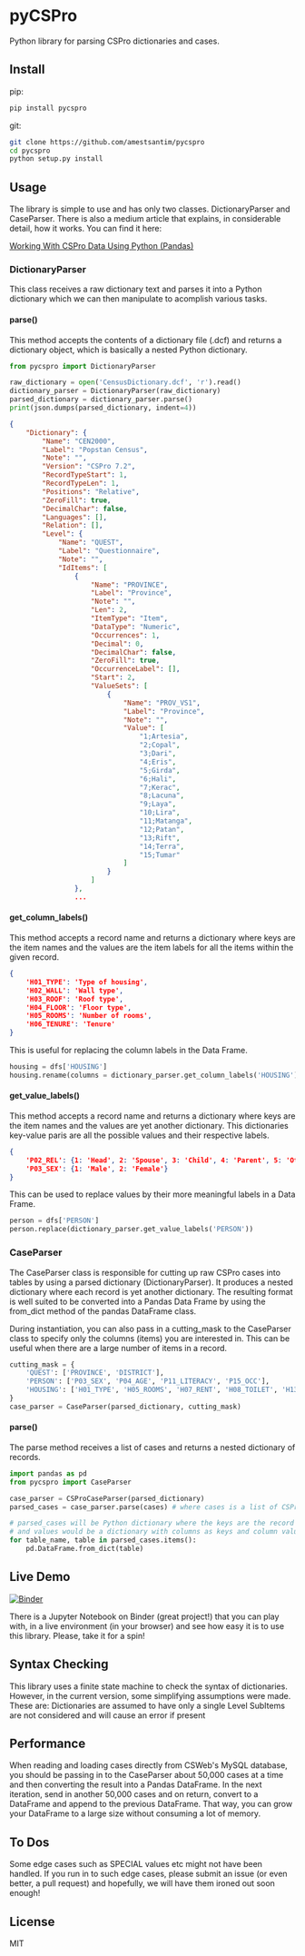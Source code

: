 # pyCSPro
Python library for parsing CSPro dictionaries and cases.

## Install
pip:
```bash
pip install pycspro
```

git:
```bash
git clone https://github.com/amestsantim/pycspro
cd pycspro
python setup.py install
```

## Usage
The library is simple to use and has only two classes. DictionaryParser and CaseParser.
There is also a medium article that explains, in considerable detail, how it works. You can find it here:

[Working With CSPro Data Using Python (Pandas)](https://medium.com/@nahomt/working-with-cspro-data-using-python-pandas-9a6161b84ffa?sk=5e19e932f9090a21432c716aac0e7401)

### DictionaryParser
This class receives a raw dictionary text and parses it into a Python dictionary which we can then manipulate to acomplish various tasks.

#### parse()
This method accepts the contents of a dictionary file (.dcf) and returns a dictionary object, which is basically a nested Python dictionary.
```python
from pycspro import DictionaryParser

raw_dictionary = open('CensusDictionary.dcf', 'r').read()
dictionary_parser = DictionaryParser(raw_dictionary)
parsed_dictionary = dictionary_parser.parse()
print(json.dumps(parsed_dictionary, indent=4))
```

```json
{
    "Dictionary": {
        "Name": "CEN2000",
        "Label": "Popstan Census",
        "Note": "",
        "Version": "CSPro 7.2",
        "RecordTypeStart": 1,
        "RecordTypeLen": 1,
        "Positions": "Relative",
        "ZeroFill": true,
        "DecimalChar": false,
        "Languages": [],
        "Relation": [],
        "Level": {
            "Name": "QUEST",
            "Label": "Questionnaire",
            "Note": "",
            "IdItems": [
                {
                    "Name": "PROVINCE",
                    "Label": "Province",
                    "Note": "",
                    "Len": 2,
                    "ItemType": "Item",
                    "DataType": "Numeric",
                    "Occurrences": 1,
                    "Decimal": 0,
                    "DecimalChar": false,
                    "ZeroFill": true,
                    "OccurrenceLabel": [],
                    "Start": 2,
                    "ValueSets": [
                        {
                            "Name": "PROV_VS1",
                            "Label": "Province",
                            "Note": "",
                            "Value": [
                                "1;Artesia",
                                "2;Copal",
                                "3;Dari",
                                "4;Eris",
                                "5;Girda",
                                "6;Hali",
                                "7;Kerac",
                                "8;Lacuna",
                                "9;Laya",
                                "10;Lira",
                                "11;Matanga",
                                "12;Patan",
                                "13;Rift",
                                "14;Terra",
                                "15;Tumar"
                            ]
                        }
                    ]
                },
                ...
```

#### get_column_labels()
This method accepts a record name and returns a dictionary where keys are the item names and the values are the item labels for all the items within the given record.
```json
{
    'H01_TYPE': 'Type of housing',
    'H02_WALL': 'Wall type',
    'H03_ROOF': 'Roof type',
    'H04_FLOOR': 'Floor type',
    'H05_ROOMS': 'Number of rooms',
    'H06_TENURE': 'Tenure'
}
```
This is useful for replacing the column labels in the Data Frame.
```python
housing = dfs['HOUSING']
housing.rename(columns = dictionary_parser.get_column_labels('HOUSING'))
```

#### get_value_labels()
This method accepts a record name and returns a dictionary where keys are the item names and the values are yet another dictionary. This dictionaries key-value paris are all the possible values and their respective labels.
```json
{
    'P02_REL': {1: 'Head', 2: 'Spouse', 3: 'Child', 4: 'Parent', 5: 'Other', 6: 'Nonrelative', 9: 'Not Reported'},
    'P03_SEX': {1: 'Male', 2: 'Female'}
}
```

This can be used to replace values by their more meaningful labels in a Data Frame.
```python
person = dfs['PERSON']
person.replace(dictionary_parser.get_value_labels('PERSON'))
```

### CaseParser
The CaseParser class is responsible for cutting up raw CSPro cases into tables by using a parsed dictionary (DictionaryParser). It produces a nested dictionary where each record is yet another dictionary. The resulting format is well suited to be converted into a Pandas Data Frame by using the from_dict method of the pandas DataFrame class.

During instantiation, you can also pass in a cutting_mask to the CaseParser class to specify only the columns (items) you are interested in. This can be useful when there are a large number of items in a record.
```python
cutting_mask = {
    'QUEST': ['PROVINCE', 'DISTRICT'],
    'PERSON': ['P03_SEX', 'P04_AGE', 'P11_LITERACY', 'P15_OCC'],
    'HOUSING': ['H01_TYPE', 'H05_ROOMS', 'H07_RENT', 'H08_TOILET', 'H13_PERSONS']
}
case_parser = CaseParser(parsed_dictionary, cutting_mask)
```

#### parse()
The parse method receives a list of cases and returns a nested dictionary of records.
```python
import pandas as pd
from pycspro import CaseParser

case_parser = CSProCaseParser(parsed_dictionary)
parsed_cases = case_parser.parse(cases) # where cases is a list of CSPro cases

# parsed_cases will be Python dictionary where the keys are the record names
# and values would be a dictionary with columns as keys and column values as a Python list
for table_name, table in parsed_cases.items():
    pd.DataFrame.from_dict(table)
```

## Live Demo
[![Binder](https://mybinder.org/badge_logo.svg)](https://mybinder.org/v2/gh/amestsantim/pycspro-example/master?filepath=Using%20pyCSPro.ipynb)

There is a Jupyter Notebook on Binder (great project!) that you can play with, in a live environment (in your browser) and see how easy it is to use this library. Please, take it for a spin!

## Syntax Checking
This library uses a finite state machine to check the syntax of dictionaries. However, in the current version, some simplifying assumptions were made.
These are:
Dictionaries are assumed to have only a single Level
SubItems are not considered and will cause an error if present

## Performance
When reading and loading cases directly from CSWeb's MySQL database, you should be passing in to the CaseParser about 50,000 cases at a time and then converting the result into a Pandas DataFrame. In the next iteration, send in another 50,000 cases and on return, convert to a DataFrame and append to the previous DataFrame. That way, you can grow your DataFrame to a large size without consuming a lot of memory.

## To Dos
Some edge cases such as SPECIAL values etc might not have been handled. If you run in to such edge cases, please submit an issue (or even better, a pull request) and hopefully, we will have them ironed out soon enough!

## License
MIT